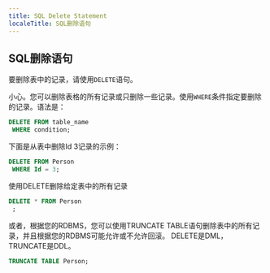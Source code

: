 ```yaml
---
title: SQL Delete Statement
localeTitle: SQL删除语句
---
```

## SQL删除语句

要删除表中的记录，请使用`DELETE`语句。

小心。您可以删除表格的所有记录或只删除一些记录。使用`WHERE`条件指定要删除的记录。语法是：

```sql
DELETE FROM table_name 
 WHERE condition; 
```

下面是从表中删除Id 3记录的示例：

```sql
DELETE FROM Person 
 WHERE Id = 3; 
```

使用DELETE删除给定表中的所有记录

```sql
DELETE * FROM Person 
 ; 
```

或者，根据您的RDBMS，您可以使用TRUNCATE TABLE语句删除表中的所有记录，并且根据您的RDBMS可能允许或不允许回滚。 DELETE是DML，TRUNCATE是DDL。

```sql
TRUNCATE TABLE Person; 

```